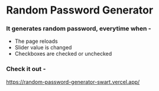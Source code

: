 # Random Password Generator
### It generates random password, everytime when -
- The page reloads
- Slider value is changed
- Checkboxes are checked or unchecked

### Check it out -
https://random-password-generator-swart.vercel.app/
